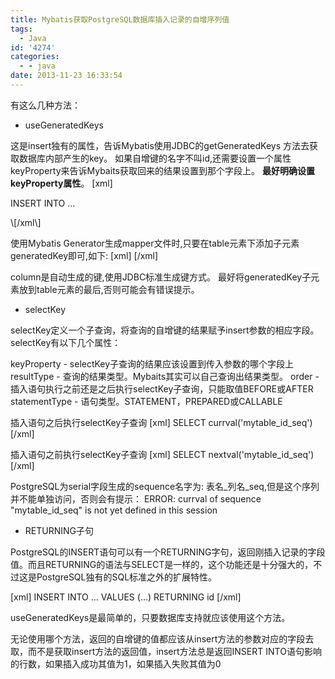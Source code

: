 ```yaml
---
title: Mybatis获取PostgreSQL数据库插入记录的自增序列值
tags:
  - Java
id: '4274'
categories:
  - - java
date: 2013-11-23 16:33:54
---
```



<!-- more -->
有这么几种方法：

*   useGeneratedKeys

这是insert独有的属性，告诉Mybatis使用JDBC的getGeneratedKeys 方法去获取数据库内部产生的key。
如果自增键的名字不叫id,还需要设置一个属性keyProperty来告诉Mybaits获取回来的结果设置到那个字段上。
**最好明确设置keyProperty属性**。
\[xml\]
<insert id="insert" parameterType="org.xxx.xxx.entity.Building"
 useGeneratedKeys="true" keyProperty="myid">

INSERT INTO ... 

</insert>
\[/xml\]

使用Mybatis Generator生成mapper文件时,只要在table元素下添加子元素generatedKey即可,如下:
\[xml\]
<generatedKey column="id" sqlStatement="JDBC"/>
\[/xml\]

column是自动生成的键,使用JDBC标准生成键方式。
最好将generatedKey子元素放到table元素的最后,否则可能会有错误提示。

*   selectKey

selectKey定义一个子查询，将查询的自增键的结果赋予insert参数的相应字段。selectKey有以下几个属性：

keyProperty - selectKey子查询的结果应该设置到传入参数的哪个字段上
resultType - 查询的结果类型。Mybaits其实可以自己查询出结果类型。
order - 插入语句执行之前还是之后执行selectKey子查询，只能取值BEFORE或AFTER
statementType - 语句类型。STATEMENT，PREPARED或CALLABLE

插入语句之后执行selectKey子查询
\[xml\]
<selectKey order="AFTER" keyProperty="id" resultType="java.lang.Integer">
 SELECT currval('mytable_id_seq')
</selectKey>
\[/xml\]

插入语句之前执行selectKey子查询
\[xml\]
<selectKey order="BEFORE" keyProperty="id" resultType="java.lang.Integer">
 SELECT nextval('mytable_id_seq')
</selectKey>
\[/xml\]

PostgreSQL为serial字段生成的sequence名字为: 表名_列名_seq,但是这个序列并不能单独访问，否则会有提示：
ERROR: currval of sequence "mytable_id_seq" is not yet defined in this session

*   RETURNING子句

PostgreSQL的INSERT语句可以有一个RETURNING字句，返回刚插入记录的字段值。而且RETURNING的语法与SELECT是一样的，这个功能还是十分强大的，不过这是PostgreSQL独有的SQL标准之外的扩展特性。

\[xml\]
<insert id="insert" parameterType="org.xxx.xxx.entity.Building" resultType="int">
INSERT INTO ... VALUES (...) RETURNING id
</insert>
\[/xml\]

useGeneratedKeys是最简单的，只要数据库支持就应该使用这个方法。

无论使用哪个方法，返回的自增键的值都应该从insert方法的参数对应的字段去取，而不是获取insert方法的返回值，insert方法总是返回INSERT INTO语句影响的行数，如果插入成功其值为1，如果插入失败其值为0